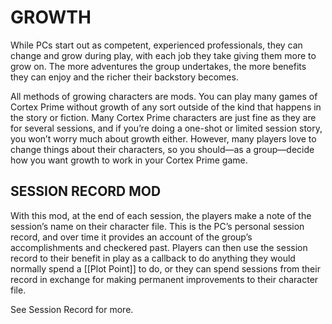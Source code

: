 # GROWTH
While PCs start out as competent, experienced professionals, they can change and grow during play, with each job they take giving them more to grow on. The more adventures the group undertakes, the more benefits they can enjoy and the richer their backstory becomes.

All methods of growing characters are mods. You can play many games of Cortex Prime without growth of any sort outside of the kind that happens in the story or fiction. Many Cortex Prime characters are just fine as they are for several sessions, and if you’re doing a one-shot or limited session story, you won’t worry much about growth either. However, many players love to change things about their characters, so you should—as a group—decide how you want growth to work in your Cortex Prime game.

## SESSION RECORD MOD
With this mod, at the end of each session, the players make a note of the session’s name on their character file. This is the PC’s personal session record, and over time it provides an account of the group’s accomplishments and checkered past.
Players can then use the session record to their benefit in play as a callback to do anything they would normally spend a [[Plot Point]] to do, or they can spend sessions from their record in exchange for making permanent improvements to their character file.

See Session Record for more.